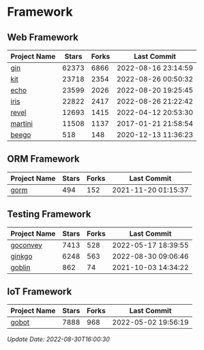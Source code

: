 # Framework

## Web Framework
| Project Name | Stars | Forks | Last Commit |
| ------------ | ----- | ----- | ----------- |
| [gin](https://github.com/gin-gonic/gin) | 62373 | 6866 | 2022-08-16 23:14:59 |
| [kit](https://github.com/go-kit/kit) | 23718 | 2354 | 2022-08-26 00:50:32 |
| [echo](https://github.com/labstack/echo) | 23599 | 2026 | 2022-08-20 19:25:45 |
| [iris](https://github.com/kataras/iris) | 22822 | 2417 | 2022-08-26 21:22:42 |
| [revel](https://github.com/revel/revel) | 12693 | 1415 | 2022-04-12 20:53:30 |
| [martini](https://github.com/go-martini/martini) | 11508 | 1137 | 2017-01-21 21:58:54 |
| [beego](https://github.com/astaxie/beego) | 518 | 148 | 2020-12-13 11:36:23 |

## ORM Framework
| Project Name | Stars | Forks | Last Commit |
| ------------ | ----- | ----- | ----------- |
| [gorm](https://github.com/jinzhu/gorm) | 494 | 152 | 2021-11-20 01:15:37 |

## Testing Framework
| Project Name | Stars | Forks | Last Commit |
| ------------ | ----- | ----- | ----------- |
| [goconvey](https://github.com/smartystreets/goconvey) | 7413 | 528 | 2022-05-17 18:39:55 |
| [ginkgo](https://github.com/onsi/ginkgo) | 6248 | 563 | 2022-08-30 09:06:46 |
| [goblin](https://github.com/franela/goblin) | 862 | 74 | 2021-10-03 14:34:22 |

## IoT Framework
| Project Name | Stars | Forks | Last Commit |
| ------------ | ----- | ----- | ----------- |
| [gobot](https://github.com/hybridgroup/gobot) | 7888 | 968 | 2022-05-02 19:56:19 |

*Update Date: 2022-08-30T16:00:30*